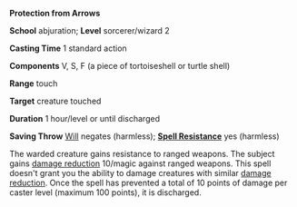  **Protection from Arrows**

**School** abjuration; **Level** sorcerer/wizard 2

**Casting Time** 1 standard action

**Components** V, S, F (a piece of tortoiseshell or turtle shell)

**Range** touch

**Target** creature touched

**Duration** 1 hour/level or until discharged

**Saving Throw** [Will](../combat.md#_will) negates (harmless); **[Spell Resistance](../glossary.md#_spell-resistance)** yes (harmless)

The warded creature gains resistance to ranged weapons. The subject gains [damage reduction](../glossary.md#_damage-reduction) 10/magic against ranged weapons. This spell doesn't grant you the ability to damage creatures with similar [damage reduction](../glossary.md#_damage-reduction). Once the spell has prevented a total of 10 points of damage per caster level (maximum 100 points), it is discharged.

